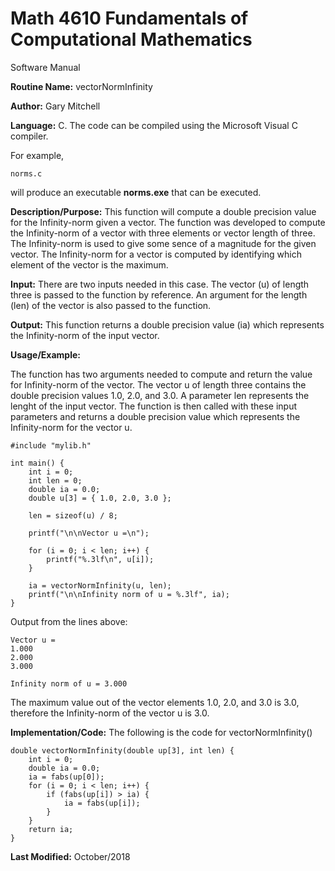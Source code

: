 # Math 4610 Fundamentals of Computational Mathematics
Software Manual

**Routine Name:**           vectorNormInfinity

**Author:** Gary Mitchell

**Language:** C. The code can be compiled using the Microsoft Visual C compiler.

For example,

    norms.c

will produce an executable **norms.exe** that can be executed.

**Description/Purpose:** This function will compute a double precision value for the Infinity-norm given a vector. The function was developed to compute the Infinity-norm of a vector with three elements or vector length of three. The Infinity-norm is used to give some sence of a magnitude for the given vector. The Infinity-norm for a vector is computed by identifying which element of the vector is the  maximum.

**Input:** There are two inputs needed in this case. The vector (u) of length three is passed to the function by reference. An argument for the length (len) of the vector is also passed to the function.

**Output:** This function returns a double precision value (ia) which represents the Infinity-norm of the input vector.

**Usage/Example:**

The function has two arguments needed to compute and return the value for Infinity-norm of the vector. The vector u of length three contains the double precision values 1.0, 2.0, and 3.0. A parameter len represents the lenght of the input vector. The function is then called with these input parameters and returns a double precision value which represents the Infinity-norm for the vector u. 

    #include "mylib.h"
    
    int main() {
        int i = 0;
        int len = 0;
        double ia = 0.0;
        double u[3] = { 1.0, 2.0, 3.0 };
    
        len = sizeof(u) / 8;
    
        printf("\n\nVector u =\n");
    
        for (i = 0; i < len; i++) {
            printf("%.3lf\n", u[i]);
        }
    
        ia = vectorNormInfinity(u, len);
        printf("\n\nInfinity norm of u = %.3lf", ia);
    }

Output from the lines above:

    Vector u =
    1.000
    2.000
    3.000
    
    Infinity norm of u = 3.000

The maximum value out of the vector elements 1.0, 2.0, and 3.0 is 3.0, therefore the Infinity-norm of the vector u is 3.0.

**Implementation/Code:** The following is the code for vectorNormInfinity()

    double vectorNormInfinity(double up[3], int len) {
        int i = 0;
        double ia = 0.0;
        ia = fabs(up[0]);
        for (i = 0; i < len; i++) {
            if (fabs(up[i]) > ia) {
                ia = fabs(up[i]);
            }
        }
        return ia;
    }

**Last Modified:** October/2018